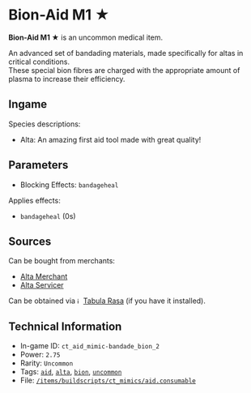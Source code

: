 # Bion-Aid M1 ★

 **Bion-Aid M1 ★** is an uncommon medical item.

An advanced set of bandading materials, made specifically for altas in critical conditions.  
These special bion fibres are charged with the appropriate amount of plasma to increase their efficiency.

## Ingame

Species descriptions:

- Alta: An amazing first aid tool made with great quality!

## Parameters

- Blocking Effects: `bandageheal`

Applies effects:

- `bandageheal` (0s)

## Sources

Can be bought from merchants:

- [Alta Merchant](https://ceterai.github.io/MyEnternia/Wiki/AltaMerchant)
- [Alta Servicer](https://ceterai.github.io/MyEnternia/Wiki/AltaServicer)

Can be obtained via <img src="https://steamuserimages-a.akamaihd.net/ugc/263843960696222713/3EC9A7C005541F7D577EBCB8C5736B4EFC9973D6/" alt="icon" width="8" height="12"/> [Tabula Rasa](https://community.playstarbound.com/resources/the-tabula-rasa.3222/) (if you have it installed).

## Technical Information

- In-game ID: `ct_aid_mimic-bandade_bion_2`
- Power: `2.75`
- Rarity: `Uncommon`
- Tags: [`aid`](https://ceterai.github.io/MyEnternia/Wiki/Tags/Aid), [`alta`](https://ceterai.github.io/MyEnternia/Wiki/Tags/Alta), [`bion`](https://ceterai.github.io/MyEnternia/Wiki/Tags/Bion), [`uncommon`](https://ceterai.github.io/MyEnternia/Wiki/Tags/Uncommon)
- File: [`/items/buildscripts/ct_mimics/aid.consumable`](https://github.com/Ceterai/Enternia/blob/main/items/buildscripts/ct_mimics/aid.consumable)
